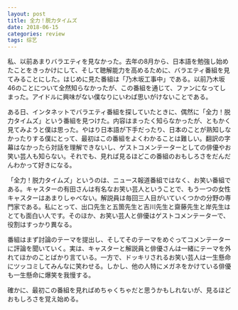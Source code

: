 ```yaml
---
layout: post
title: 全力！脱力タイムズ
date: 2018-06-15
categories: review
tags: 综艺
---
```


私、以前あまりバラエティを見なかった。去年の8月から、日本語を勉強し始めたことをきっかけにして、そして聴解能力を高めるために、バラエティ番組を見てみることにした。はじめに見た番組は「乃木坂工事中」である。以前乃木坂46のことについて全然知らなかったが、この番組を通じて、ファンになってしまった。アイドルに興味がない僕なりにいわば思いがけないことである。

ある日、インタネットでバラエティ番組を探していたときに、偶然に「全力！脱力タイムズ」という番組を見つけた。内容はまったく知らなかったが、ともかく見てみようと僕は思った。やはり日本語が下手だったり、日本のことが熟知しなかったりする僕にとって、最初はこの番組をよくわかることは難しい。翻訳の字幕はなかったら対話を理解できないし、ゲストコメンテーターとしての俳優やお笑い芸人も知らない。それでも、見れば見るほどこの番組のおもしろさをだんだんわかって好きになる。

「全力！脱力タイムズ」というのは、ニュース報道番組ではなく、お笑い番組である。キャスターの有田さんは有名なお笑い芸人ということで、もう一つの女性キャスターはあまりしゃべない。解説員は毎回三人目がいていくつかの分野の専門家である。私にとって、出口先生と五箇先生と吉川先生と齋藤先生と岸先生はとても面白い人です。そのほか、お笑い芸人と俳優はゲストコメンテーターで、役割はすっかり異なる。

番組はまず討論のテーマを提出し、そしてそのテーマをめぐってコメンテーターに評論を聞いていく。実は、キャスターと解説員と俳優さんは一緒にテーマを外れてほかのことばかり言ている。一方で、ドッキリされるお笑い芸人は一生懸命にツッコミしてみんなに笑わせる。しかし、他の人特にメガネをかけている俳優も一生懸命に爆笑を我慢する。

確かに、最初この番組を見ればめちゃくちゃだと思うかもしれないが、見るほどおもしろさを覚え始める。

